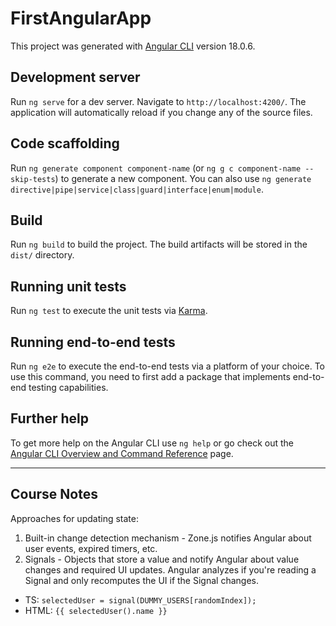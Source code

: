 # FirstAngularApp

This project was generated with [Angular CLI](https://github.com/angular/angular-cli) version 18.0.6.

## Development server

Run `ng serve` for a dev server. Navigate to `http://localhost:4200/`. The application will automatically reload if you change any of the source files.

## Code scaffolding

Run `ng generate component component-name` (or `ng g c component-name --skip-tests`) to generate a new component. You can also use `ng generate directive|pipe|service|class|guard|interface|enum|module`.

## Build

Run `ng build` to build the project. The build artifacts will be stored in the `dist/` directory.

## Running unit tests

Run `ng test` to execute the unit tests via [Karma](https://karma-runner.github.io).

## Running end-to-end tests

Run `ng e2e` to execute the end-to-end tests via a platform of your choice. To use this command, you need to first add a package that implements end-to-end testing capabilities.

## Further help

To get more help on the Angular CLI use `ng help` or go check out the [Angular CLI Overview and Command Reference](https://angular.dev/tools/cli) page.

---

## Course Notes

Approaches for updating state:

1. Built-in change detection mechanism - Zone.js notifies Angular about user events, expired timers, etc.
2. Signals - Objects that store a value and notify Angular about value changes and required UI updates. Angular analyzes if you're reading a Signal and only recomputes the UI if the Signal changes.

- TS: `selectedUser = signal(DUMMY_USERS[randomIndex]);`
- HTML: `{{ selectedUser().name }}`

